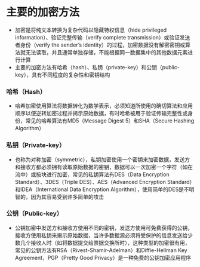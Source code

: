 # **主要的加密方法**

- 加密是将纯文本转换为复杂代码以隐藏特权信息（hide privileged information）、验证完整传输（verify complete transmission）或验证发送者身份（verify the sender’s identity）的过程，加密数据没有解密密钥或算法就无法读取，并且通常单独存储，不能根据同一数据集中的其他数据元素进行计算
- 主要的加密方法有哈希（hash）、私钥（private-key）和公钥（public-key），具有不同程度的复杂性和密钥结构

### 哈希（Hash）

- 哈希加密使用算法将数据转化为数学表示，必须知道所使用的确切算法和应用顺序以便逆转加密过程并揭示原始数据，有时哈希被用于验证传输完整性或身份，常见的哈希算法有MD5（Message Digest 5）和SHA（Secure Hashing Algorithm）

### 私钥（Private-key）

- 也称为对称加密（symmetric），私钥加密使用一个密钥来加密数据，发送方和接收方都必须拥有读取原始数据的密钥，数据可以一次加密一个字符（如在流中）或按块进行加密，常见的私钥算法有DES（Data Encryption Standard）、3DES（Triple DES）、AES（Advanced Encryption Standard）和IDEA（International Data Encryption Algorithm），使用简单的DES是不明智的，因为其容易受到许多简单的攻击

### 公钥（Public-key）

- 公钥加密中发送方和接收方使用不同的密钥，发送方使用可免费获得的公钥，接收方使用私钥来揭示原始数据，当许多数据源必须将受保护的信息发送给少数几个接收人时（如将数据提交给票据交换所时），这种类型的加密很有用，常见的公钥方法有RSA（Rivest-Shamir-Adelman）和Diffie-Hellman Key Agreement，PGP（Pretty Good Privacy）是一种免费的公钥加密应用程序
